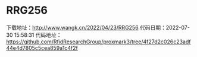 # RRG256
下载地址：http://www.wangk.cn/2022/04/23/RRG256
代码日期：2022-07-30 15:58:31
代码地址：https://github.com/RfidResearchGroup/proxmark3/tree/4f27d2c026c23adf44e4d7805c5cea859a1c4f2f
